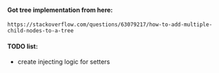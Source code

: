 #### Got tree implementation from here:

```https://stackoverflow.com/questions/63079217/how-to-add-multiple-child-nodes-to-a-tree```

#### TODO list:
- create injecting logic for setters